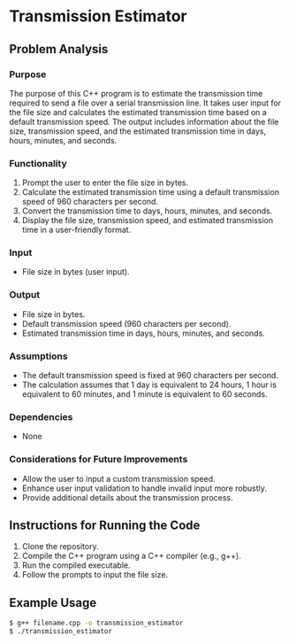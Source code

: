 # Transmission Estimator

## Problem Analysis

### Purpose
The purpose of this C++ program is to estimate the transmission time required to send a file over a serial transmission line. It takes user input for the file size and calculates the estimated transmission time based on a default transmission speed. The output includes information about the file size, transmission speed, and the estimated transmission time in days, hours, minutes, and seconds.

### Functionality
1. Prompt the user to enter the file size in bytes.
2. Calculate the estimated transmission time using a default transmission speed of 960 characters per second.
3. Convert the transmission time to days, hours, minutes, and seconds.
4. Display the file size, transmission speed, and estimated transmission time in a user-friendly format.

### Input
- File size in bytes (user input).

### Output
- File size in bytes.
- Default transmission speed (960 characters per second).
- Estimated transmission time in days, hours, minutes, and seconds.

### Assumptions
- The default transmission speed is fixed at 960 characters per second.
- The calculation assumes that 1 day is equivalent to 24 hours, 1 hour is equivalent to 60 minutes, and 1 minute is equivalent to 60 seconds.

### Dependencies
- None

### Considerations for Future Improvements
- Allow the user to input a custom transmission speed.
- Enhance user input validation to handle invalid input more robustly.
- Provide additional details about the transmission process.

## Instructions for Running the Code
1. Clone the repository.
2. Compile the C++ program using a C++ compiler (e.g., g++).
3. Run the compiled executable.
4. Follow the prompts to input the file size.

## Example Usage
```bash
$ g++ filename.cpp -o transmission_estimator
$ ./transmission_estimator

